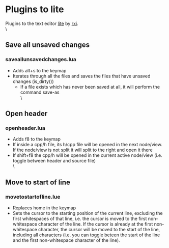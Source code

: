 # Plugins to lite
Plugins to the text editor [lite](https://github.com/rxi/lite) by [rxi](https://github.com/rxi).
\
\


## Save all unsaved changes
### saveallunsavedchanges.lua
- Adds alt+s to the keymap
- Iterates through all the files and saves the files that have unsaved changes (is_dirty())
    - If a file exists which has never been saved at all, it will perform the command save-as
\
\


## Open header
### openheader.lua
- Adds f8 to the keymap
- If inside a cpp/h file, its h/cpp file will be opened in the next node/view. If the node/view is not split it will split to the right and open it there
- If shift+f8 the cpp/h will be opened in the current active node/view (i.e. toggle between header and source file)
\
\


## Move to start of line
### movetostartofline.lue
- Replaces home in the keymap
- Sets the cursor to the starting position of the current line, excluding the first whitespaces of that line, i.e. the cursor is moved to the first non-whitespace character of the line. If the cursor is already at the first non-whitespace character, the cursor will be moved to the start of the line, including all characters (i.e. you can toggle beteen the start of the line and the first non-whitespace character of the line).
